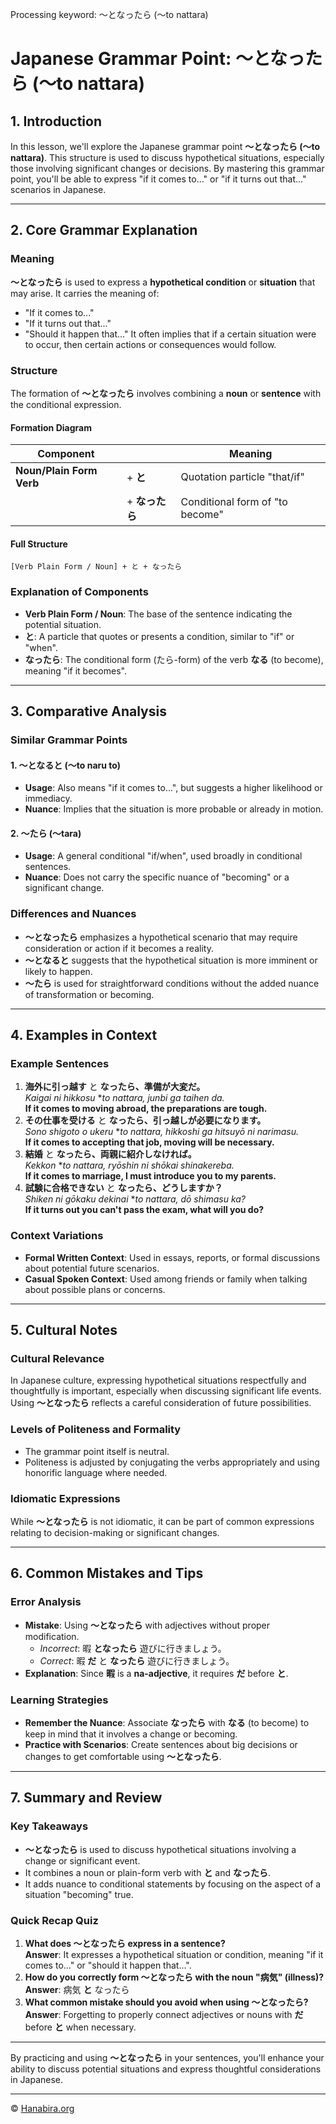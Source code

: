 Processing keyword: ～となったら (〜to nattara)
# Japanese Grammar Point: ～となったら (〜to nattara)

## 1. Introduction
In this lesson, we'll explore the Japanese grammar point **～となったら (〜to nattara)**. This structure is used to discuss hypothetical situations, especially those involving significant changes or decisions. By mastering this grammar point, you'll be able to express "if it comes to..." or "if it turns out that..." scenarios in Japanese.

---
## 2. Core Grammar Explanation
### Meaning
**～となったら** is used to express a **hypothetical condition** or **situation** that may arise. It carries the meaning of:
- "If it comes to..."
- "If it turns out that..."
- "Should it happen that..."
It often implies that if a certain situation were to occur, then certain actions or consequences would follow.
### Structure
The formation of **～となったら** involves combining a **noun** or **sentence** with the conditional expression.
#### Formation Diagram
| **Component**          |           | **Meaning**                      |
|------------------------|-----------|----------------------------------|
| **Noun/Plain Form Verb** | + **と**   | Quotation particle "that/if"     |
|                        | + **なったら** | Conditional form of "to become" |
#### Full Structure
```plaintext
[Verb Plain Form / Noun] + と + なったら
```
### Explanation of Components
- **Verb Plain Form / Noun**: The base of the sentence indicating the potential situation.
- **と**: A particle that quotes or presents a condition, similar to "if" or "when".
- **なったら**: The conditional form (たら-form) of the verb **なる** (to become), meaning "if it becomes".
---
## 3. Comparative Analysis
### Similar Grammar Points
#### 1. ～となると (〜to naru to)
- **Usage**: Also means "if it comes to...", but suggests a higher likelihood or immediacy.
- **Nuance**: Implies that the situation is more probable or already in motion.
#### 2. ～たら (〜tara)
- **Usage**: A general conditional "if/when", used broadly in conditional sentences.
- **Nuance**: Does not carry the specific nuance of "becoming" or a significant change.
### Differences and Nuances
- **～となったら** emphasizes a hypothetical scenario that may require consideration or action if it becomes a reality.
- **～となると** suggests that the hypothetical situation is more imminent or likely to happen.
- **～たら** is used for straightforward conditions without the added nuance of transformation or becoming.
---
## 4. Examples in Context
### Example Sentences
1. **海外に引っ越す** と **なったら、準備が大変だ。**  
   *Kaigai ni hikkosu* **to nattara, junbi ga taihen da.*  
   **If it comes to moving abroad, the preparations are tough.**
2. **その仕事を受ける** と **なったら、引っ越しが必要になります。**  
   *Sono shigoto o ukeru* **to nattara, hikkoshi ga hitsuyō ni narimasu.*  
   **If it comes to accepting that job, moving will be necessary.**
3. **結婚** と **なったら、両親に紹介しなければ。**  
   *Kekkon* **to nattara, ryōshin ni shōkai shinakereba.*  
   **If it comes to marriage, I must introduce you to my parents.**
4. **試験に合格できない** と **なったら、どうしますか？**  
   *Shiken ni gōkaku dekinai* **to nattara, dō shimasu ka?*  
   **If it turns out you can't pass the exam, what will you do?**
### Context Variations
- **Formal Written Context**: Used in essays, reports, or formal discussions about potential future scenarios.
- **Casual Spoken Context**: Used among friends or family when talking about possible plans or concerns.
---
## 5. Cultural Notes
### Cultural Relevance
In Japanese culture, expressing hypothetical situations respectfully and thoughtfully is important, especially when discussing significant life events. Using **～となったら** reflects a careful consideration of future possibilities.
### Levels of Politeness and Formality
- The grammar point itself is neutral.
- Politeness is adjusted by conjugating the verbs appropriately and using honorific language where needed.
### Idiomatic Expressions
While **～となったら** is not idiomatic, it can be part of common expressions relating to decision-making or significant changes.

---
## 6. Common Mistakes and Tips
### Error Analysis
- **Mistake**: Using **～となったら** with adjectives without proper modification.
  - *Incorrect*: 暇 **となったら** 遊びに行きましょう。  
  - *Correct*: 暇 **だ** と **なったら** 遊びに行きましょう。
- **Explanation**: Since **暇** is a **na-adjective**, it requires **だ** before **と**.
### Learning Strategies
- **Remember the Nuance**: Associate **なったら** with **なる** (to become) to keep in mind that it involves a change or becoming.
- **Practice with Scenarios**: Create sentences about big decisions or changes to get comfortable using **～となったら**.

---
## 7. Summary and Review
### Key Takeaways
- **～となったら** is used to discuss hypothetical situations involving a change or significant event.
- It combines a noun or plain-form verb with **と** and **なったら**.
- It adds nuance to conditional statements by focusing on the aspect of a situation "becoming" true.
### Quick Recap Quiz
1. **What does ～となったら express in a sentence?**  
   **Answer**: It expresses a hypothetical situation or condition, meaning "if it comes to..." or "should it happen that...".
2. **How do you correctly form ～となったら with the noun "病気" (illness)?**  
   **Answer**: 病気 **と** なったら
3. **What common mistake should you avoid when using ～となったら?**  
   **Answer**: Forgetting to properly connect adjectives or nouns with **だ** before **と** when necessary.
---
By practicing and using **～となったら** in your sentences, you'll enhance your ability to discuss potential situations and express thoughtful considerations in Japanese.


---

© [Hanabira.org](https://hanabira.org)
